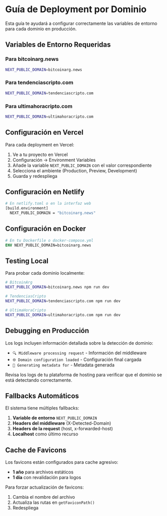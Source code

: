 # Guía de Deployment por Dominio

Esta guía te ayudará a configurar correctamente las variables de entorno para cada dominio en producción.

## Variables de Entorno Requeridas

### Para bitcoinarg.news
```bash
NEXT_PUBLIC_DOMAIN=bitcoinarg.news
```

### Para tendenciascripto.com
```bash
NEXT_PUBLIC_DOMAIN=tendenciascripto.com
```

### Para ultimahoracripto.com
```bash
NEXT_PUBLIC_DOMAIN=ultimahoracripto.com
```

## Configuración en Vercel

Para cada deployment en Vercel:

1. Ve a tu proyecto en Vercel
2. Configuración → Environment Variables
3. Añade la variable `NEXT_PUBLIC_DOMAIN` con el valor correspondiente
4. Selecciona el ambiente (Production, Preview, Development)
5. Guarda y redespliega

## Configuración en Netlify

```bash
# En netlify.toml o en la interfaz web
[build.environment]
  NEXT_PUBLIC_DOMAIN = "bitcoinarg.news"
```

## Configuración en Docker

```dockerfile
# En tu Dockerfile o docker-compose.yml
ENV NEXT_PUBLIC_DOMAIN=bitcoinarg.news
```

## Testing Local

Para probar cada dominio localmente:

```bash
# BitcoinArg
NEXT_PUBLIC_DOMAIN=bitcoinarg.news npm run dev

# TendenciasCripto
NEXT_PUBLIC_DOMAIN=tendenciascripto.com npm run dev

# UltimaHoraCripto
NEXT_PUBLIC_DOMAIN=ultimahoracripto.com npm run dev
```

## Debugging en Producción

Los logs incluyen información detallada sobre la detección de dominio:

- `🔍 Middleware processing request` - Información del middleware
- `🌐 Domain configuration loaded` - Configuración final cargada
- `🔧 Generating metadata for` - Metadata generada

Revisa los logs de tu plataforma de hosting para verificar que el dominio se está detectando correctamente.

## Fallbacks Automáticos

El sistema tiene múltiples fallbacks:

1. **Variable de entorno** `NEXT_PUBLIC_DOMAIN`
2. **Headers del middleware** (X-Detected-Domain)
3. **Headers de la request** (host, x-forwarded-host)
4. **Localhost** como último recurso

## Cache de Favicons

Los favicons están configurados para cache agresivo:
- **1 año** para archivos estáticos
- **1 día** con revalidación para logos

Para forzar actualización de favicons:
1. Cambia el nombre del archivo
2. Actualiza las rutas en `getFaviconPath()`
3. Redespliega 